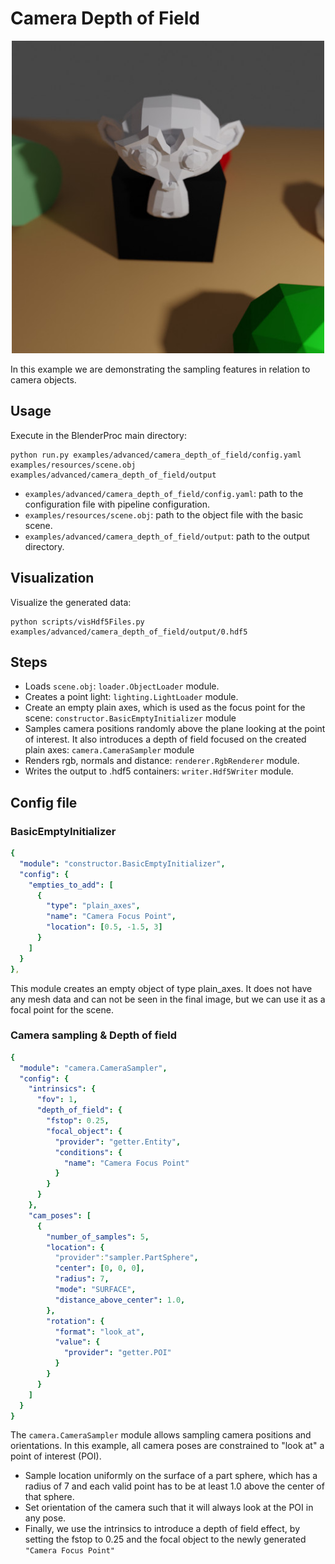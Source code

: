 # Camera Depth of Field


<p align="center">
<img src="../../../images/camera_depth_of_field_rendering.jpg" alt="Front readme image" width=500>
</p>

In this example we are demonstrating the sampling features in relation to camera objects.

## Usage

Execute in the BlenderProc main directory:

```
python run.py examples/advanced/camera_depth_of_field/config.yaml examples/resources/scene.obj examples/advanced/camera_depth_of_field/output
```

* `examples/advanced/camera_depth_of_field/config.yaml`: path to the configuration file with pipeline configuration.
* `examples/resources/scene.obj`: path to the object file with the basic scene.
* `examples/advanced/camera_depth_of_field/output`: path to the output directory.

## Visualization

Visualize the generated data:

```
python scripts/visHdf5Files.py examples/advanced/camera_depth_of_field/output/0.hdf5
```

## Steps

* Loads `scene.obj`: `loader.ObjectLoader` module.
* Creates a point light: `lighting.LightLoader` module.
* Create an empty plain axes, which is used as the focus point for the scene: `constructor.BasicEmptyInitializer` module
* Samples camera positions randomly above the plane looking at the point of interest. It also introduces a depth of field focused on the created plain axes: `camera.CameraSampler` module
* Renders rgb, normals and distance: `renderer.RgbRenderer` module.
* Writes the output to .hdf5 containers: `writer.Hdf5Writer` module.

## Config file

### BasicEmptyInitializer

```yaml
{
  "module": "constructor.BasicEmptyInitializer",
  "config": {
    "empties_to_add": [
      {
        "type": "plain_axes",
        "name": "Camera Focus Point",
        "location": [0.5, -1.5, 3]
      }
    ]
  }
},
```

This module creates an empty object of type plain_axes. It does not have any mesh data and can not be seen in the final image, but we can use it as a focal point for the scene.

### Camera sampling & Depth of field

```yaml
{
  "module": "camera.CameraSampler",
  "config": {
    "intrinsics": {
      "fov": 1,
      "depth_of_field": {
        "fstop": 0.25,
        "focal_object": {
          "provider": "getter.Entity",
          "conditions": {
            "name": "Camera Focus Point"
          }
        }
      }
    },
    "cam_poses": [
      {
        "number_of_samples": 5,
        "location": {
          "provider":"sampler.PartSphere",
          "center": [0, 0, 0],
          "radius": 7,
          "mode": "SURFACE",
          "distance_above_center": 1.0,
        },
        "rotation": {
          "format": "look_at",
          "value": {
            "provider": "getter.POI"
          }
        }
      }
    ]
  }
}
```

The `camera.CameraSampler` module allows sampling camera positions and orientations. 
In this example, all camera poses are constrained to "look at" a point of interest (POI).

* Sample location uniformly on the surface of a part sphere, which has a radius of 7 and each valid point has to be at least 1.0 above the center of that sphere.
* Set orientation of the camera such that it will always look at the POI in any pose.
* Finally, we use the intrinsics to introduce a depth of field effect, by setting the fstop to 0.25 and the focal object to the newly generated `"Camera Focus Point"`

